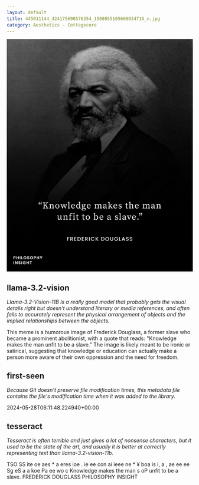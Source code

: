 ```yaml
---
layout: default
title: 445011144_424175690576354_1508055105608034716_n.jpg
category: Aesthetics - Cottagecore
---
```


<div markdown="0"><a href="445011144_424175690576354_1508055105608034716_n.jpg"><img class="photo" src="445011144_424175690576354_1508055105608034716_n.jpg" /></a>

<h2>llama-3.2-vision</h2>
<p><i>Llama-3.2-Vision-11B is a really good model that probably gets the visual details right but doesn't understand literary or media references, and often fails to accurately represent the physical arrangement of objects and the implied relationships between the objects.</i></p>
<p>This meme is a humorous image of Frederick Douglass, a former slave who became a prominent abolitionist, with a quote that reads: &quot;Knowledge makes the man unfit to be a slave.&quot; The image is likely meant to be ironic or satirical, suggesting that knowledge or education can actually make a person more aware of their own oppression and the need for freedom.</p>

<h2>first-seen</h2>
<p><i>Because Git doesn't preserve file modification times, this metadata file contains the file's modification time when it was added to the library.</i></p>
<p>2024-05-28T06:11:48.224940+00:00</p>

<h2>tesseract</h2>
<p><i>Tesseract is often terrible and just gives a lot of nonsense characters, but it used to be the state of the art, and usually it is better at correctly representing text than llama-3.2-vision-11b.</i></p>
<p>TSO SS ite oe aes * a eres ioe . ie ee con ai ieee ne * ¥ boa is i, a , ae ee ee Sg eS a a koe Pa ee wo c Knowledge makes the man s oP unfit to be a slave. FREDERICK DOUGLASS PHILOSOPHY INSIGHT</p>

</div>

